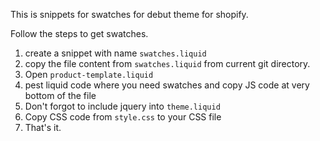 This is snippets for swatches for debut theme for shopify.

Follow the steps to get swatches.
1. create a snippet with name `swatches.liquid`
2. copy the file content from `swatches.liquid` from current git directory.
3. Open `product-template.liquid`
4. pest liquid code where you need swatches and copy JS code at very bottom of the file
5. Don't forgot to include jquery into `theme.liquid`
6. Copy CSS code from `style.css` to your CSS file
7. That's it.